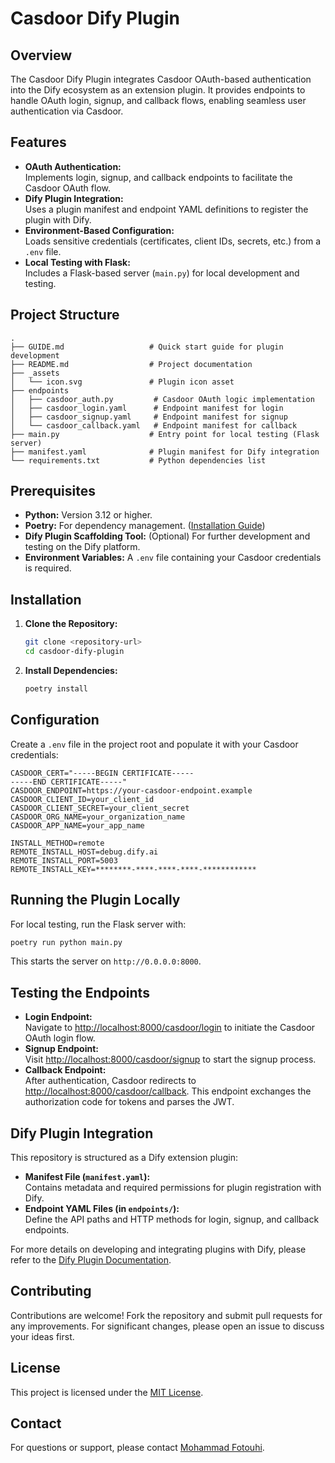 # Casdoor Dify Plugin

## Overview
The Casdoor Dify Plugin integrates Casdoor OAuth-based authentication into the Dify ecosystem as an extension plugin. It provides endpoints to handle OAuth login, signup, and callback flows, enabling seamless user authentication via Casdoor.

## Features
- **OAuth Authentication:**  
  Implements login, signup, and callback endpoints to facilitate the Casdoor OAuth flow.
- **Dify Plugin Integration:**  
  Uses a plugin manifest and endpoint YAML definitions to register the plugin with Dify.
- **Environment-Based Configuration:**  
  Loads sensitive credentials (certificates, client IDs, secrets, etc.) from a `.env` file.
- **Local Testing with Flask:**  
  Includes a Flask-based server (`main.py`) for local development and testing.

## Project Structure
```
.
├── GUIDE.md                   # Quick start guide for plugin development
├── README.md                  # Project documentation
├── _assets
│   └── icon.svg               # Plugin icon asset
├── endpoints
│   ├── casdoor_auth.py         # Casdoor OAuth logic implementation
│   ├── casdoor_login.yaml      # Endpoint manifest for login
│   ├── casdoor_signup.yaml     # Endpoint manifest for signup
│   └── casdoor_callback.yaml   # Endpoint manifest for callback
├── main.py                    # Entry point for local testing (Flask server)
├── manifest.yaml              # Plugin manifest for Dify integration
└── requirements.txt           # Python dependencies list
```

## Prerequisites
- **Python:** Version 3.12 or higher.
- **Poetry:** For dependency management. ([Installation Guide](https://python-poetry.org/docs/))
- **Dify Plugin Scaffolding Tool:** (Optional) For further development and testing on the Dify platform.
- **Environment Variables:** A `.env` file containing your Casdoor credentials is required.

## Installation
1. **Clone the Repository:**
   ```bash
   git clone <repository-url>
   cd casdoor-dify-plugin
   ```
2. **Install Dependencies:**
   ```bash
   poetry install
   ```

## Configuration
Create a `.env` file in the project root and populate it with your Casdoor credentials:
```env
CASDOOR_CERT="-----BEGIN CERTIFICATE-----
-----END CERTIFICATE-----"
CASDOOR_ENDPOINT=https://your-casdoor-endpoint.example
CASDOOR_CLIENT_ID=your_client_id
CASDOOR_CLIENT_SECRET=your_client_secret
CASDOOR_ORG_NAME=your_organization_name
CASDOOR_APP_NAME=your_app_name

INSTALL_METHOD=remote
REMOTE_INSTALL_HOST=debug.dify.ai
REMOTE_INSTALL_PORT=5003
REMOTE_INSTALL_KEY=********-****-****-****-************
```

## Running the Plugin Locally
For local testing, run the Flask server with:
```bash
poetry run python main.py
```
This starts the server on `http://0.0.0.0:8000`.

## Testing the Endpoints
- **Login Endpoint:**  
  Navigate to [http://localhost:8000/casdoor/login](http://localhost:8000/casdoor/login) to initiate the Casdoor OAuth login flow.
- **Signup Endpoint:**  
  Visit [http://localhost:8000/casdoor/signup](http://localhost:8000/casdoor/signup) to start the signup process.
- **Callback Endpoint:**  
  After authentication, Casdoor redirects to [http://localhost:8000/casdoor/callback](http://localhost:8000/casdoor/callback). This endpoint exchanges the authorization code for tokens and parses the JWT.

## Dify Plugin Integration
This repository is structured as a Dify extension plugin:
- **Manifest File (`manifest.yaml`):**  
  Contains metadata and required permissions for plugin registration with Dify.
- **Endpoint YAML Files (in `endpoints/`):**  
  Define the API paths and HTTP methods for login, signup, and callback endpoints.

For more details on developing and integrating plugins with Dify, please refer to the [Dify Plugin Documentation](https://docs.dify.ai/plugins/quick-start/develop-plugins/extension-plugin).

## Contributing
Contributions are welcome! Fork the repository and submit pull requests for any improvements. For significant changes, please open an issue to discuss your ideas first.

## License
This project is licensed under the [MIT License](LICENSE).

## Contact
For questions or support, please contact [Mohammad Fotouhi](mailto:mohammad.fotouhi80@gmail.com).
